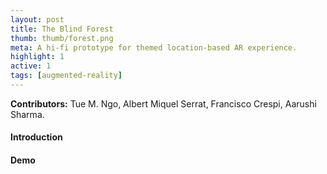 ```yaml
---
layout: post
title: The Blind Forest
thumb: thumb/forest.png
meta: A hi-fi prototype for themed location-based AR experience.   
highlight: 1
active: 1
tags: [augmented-reality]   
---
```

<p><strong>Contributors:</strong> Tue M. Ngo, Albert Miquel Serrat, Francisco Crespi, Aarushi Sharma.</p>

<h4>Introduction</h4>
<p></p>

<h4>Demo</h4>
<p></p>
